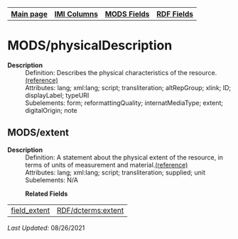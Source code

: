 <!DOCTYPE html>
<html>

<body>
<table style="width:100%">
  <tr>
    <th><a href="index.md">Main page</a></th>
	<th><a href="IMI.md">IMI Columns</a></th>
    <th><a href="MODS.md">MODS Fields</a></th>
    <th><a href="RDF.md">RDF Fields</a></th>
  </tr>
</table>



<h1>MODS/physicalDescription</h1>
<dl>
  <dt><b>Description</b></dt>
  <dd>Definition: Describes the physical characteristics of the resource.<a href="https://www.loc.gov/standards/mods/userguide/physicaldescription.html">(reference)</a></dd>
  <dd>Attributes:  lang; xml:lang; script; transliteration; altRepGroup; xlink; ID; displayLabel; typeURI</dd>
  <dd>Subelements:  form; reformattingQuality; internatMediaType; extent; digitalOrigin; note</dd>
</dl>
<h2>MODS/extent</h2>
<dl>
  <dt><b>Description</b></dt>
  <dd>Definition: A statement about the physical extent of the resource, in terms of units of measurement and material.<a href="https://www.loc.gov/standards/mods/userguide/physicaldescription.html#extent">(reference)</a></dd>
  <dd>Attributes: lang; xml:lang; script; transliteration; supplied; unit</dd>
  <dd>Subelements:  N/A</dd>
</dl>
<dl>
	<dd><b>Related Fields</b></dd>
		<table>
			 <td><a href="field_extent.md">field_extent</a></td>
			<td><a href="rdf.dcterms.extent.md">RDF/dcterms:extent</a></td>
		</table>
</dl>
<p><i>Last Updated: </i></font>08/26/2021</p>
</body>
</html>